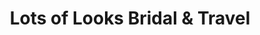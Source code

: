 ---
title: "Lots of Looks Bridal & Travel"
url: /regina/lots-of-looks-bridal-and-travel/
shop: clothes
---